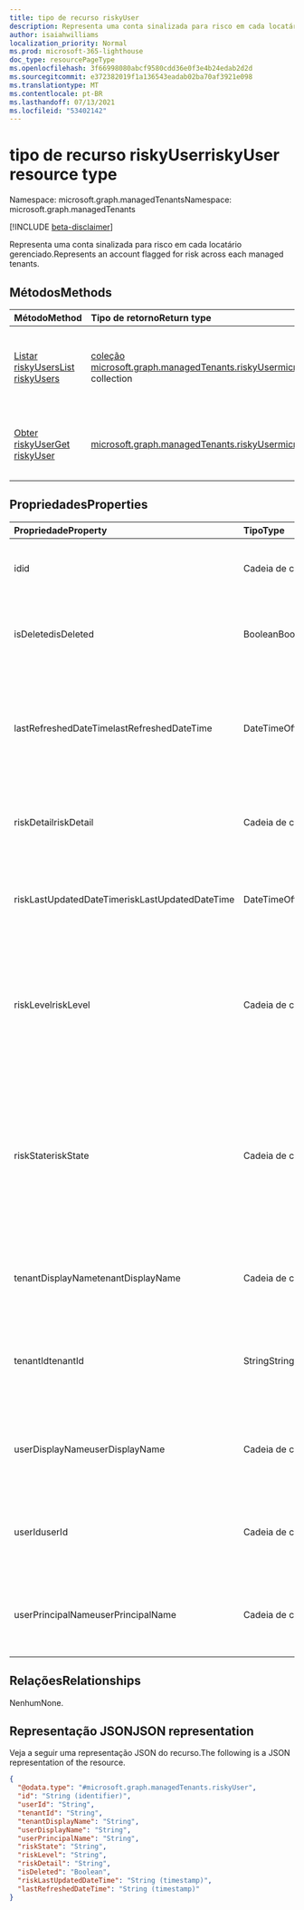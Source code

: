 ```yaml
---
title: tipo de recurso riskyUser
description: Representa uma conta sinalizada para risco em cada locatário gerenciado.
author: isaiahwilliams
localization_priority: Normal
ms.prod: microsoft-365-lighthouse
doc_type: resourcePageType
ms.openlocfilehash: 3f66998080abcf9580cdd36e0f3e4b24edab2d2d
ms.sourcegitcommit: e372382019f1a136543eadab02ba70af3921e098
ms.translationtype: MT
ms.contentlocale: pt-BR
ms.lasthandoff: 07/13/2021
ms.locfileid: "53402142"
---
```

# <a name="riskyuser-resource-type"></a><span data-ttu-id="e46fa-103">tipo de recurso riskyUser</span><span class="sxs-lookup"><span data-stu-id="e46fa-103">riskyUser resource type</span></span>

<span data-ttu-id="e46fa-104">Namespace: microsoft.graph.managedTenants</span><span class="sxs-lookup"><span data-stu-id="e46fa-104">Namespace: microsoft.graph.managedTenants</span></span>

[!INCLUDE [beta-disclaimer](../../includes/beta-disclaimer.md)]

<span data-ttu-id="e46fa-105">Representa uma conta sinalizada para risco em cada locatário gerenciado.</span><span class="sxs-lookup"><span data-stu-id="e46fa-105">Represents an account flagged for risk across each managed tenants.</span></span>

## <a name="methods"></a><span data-ttu-id="e46fa-106">Métodos</span><span class="sxs-lookup"><span data-stu-id="e46fa-106">Methods</span></span>
|<span data-ttu-id="e46fa-107">Método</span><span class="sxs-lookup"><span data-stu-id="e46fa-107">Method</span></span>|<span data-ttu-id="e46fa-108">Tipo de retorno</span><span class="sxs-lookup"><span data-stu-id="e46fa-108">Return type</span></span>|<span data-ttu-id="e46fa-109">Descrição</span><span class="sxs-lookup"><span data-stu-id="e46fa-109">Description</span></span>|
|:---|:---|:---|
|[<span data-ttu-id="e46fa-110">Listar riskyUsers</span><span class="sxs-lookup"><span data-stu-id="e46fa-110">List riskyUsers</span></span>](../api/managedtenants-managedtenant-list-riskyusers.md)|<span data-ttu-id="e46fa-111">[coleção microsoft.graph.managedTenants.riskyUser](../resources/managedtenants-riskyuser.md)</span><span class="sxs-lookup"><span data-stu-id="e46fa-111">[microsoft.graph.managedTenants.riskyUser](../resources/managedtenants-riskyuser.md) collection</span></span>|<span data-ttu-id="e46fa-112">Obter uma lista dos [objetos riskyUser](../resources/managedtenants-riskyuser.md) e suas propriedades.</span><span class="sxs-lookup"><span data-stu-id="e46fa-112">Get a list of the [riskyUser](../resources/managedtenants-riskyuser.md) objects and their properties.</span></span>|
|[<span data-ttu-id="e46fa-113">Obter riskyUser</span><span class="sxs-lookup"><span data-stu-id="e46fa-113">Get riskyUser</span></span>](../api/managedtenants-riskyuser-get.md)|[<span data-ttu-id="e46fa-114">microsoft.graph.managedTenants.riskyUser</span><span class="sxs-lookup"><span data-stu-id="e46fa-114">microsoft.graph.managedTenants.riskyUser</span></span>](../resources/managedtenants-riskyuser.md)|<span data-ttu-id="e46fa-115">Leia as propriedades e as relações de um [objeto riskyUser.](../resources/managedtenants-riskyuser.md)</span><span class="sxs-lookup"><span data-stu-id="e46fa-115">Read the properties and relationships of a [riskyUser](../resources/managedtenants-riskyuser.md) object.</span></span>|

## <a name="properties"></a><span data-ttu-id="e46fa-116">Propriedades</span><span class="sxs-lookup"><span data-stu-id="e46fa-116">Properties</span></span>
|<span data-ttu-id="e46fa-117">Propriedade</span><span class="sxs-lookup"><span data-stu-id="e46fa-117">Property</span></span>|<span data-ttu-id="e46fa-118">Tipo</span><span class="sxs-lookup"><span data-stu-id="e46fa-118">Type</span></span>|<span data-ttu-id="e46fa-119">Descrição</span><span class="sxs-lookup"><span data-stu-id="e46fa-119">Description</span></span>|
|:---|:---|:---|
|<span data-ttu-id="e46fa-120">id</span><span class="sxs-lookup"><span data-stu-id="e46fa-120">id</span></span>|<span data-ttu-id="e46fa-121">Cadeia de caracteres</span><span class="sxs-lookup"><span data-stu-id="e46fa-121">String</span></span>|<span data-ttu-id="e46fa-122">O identificador exclusivo dessa entidade.</span><span class="sxs-lookup"><span data-stu-id="e46fa-122">The unique identifier for this entity.</span></span> <span data-ttu-id="e46fa-123">Obrigatório.</span><span class="sxs-lookup"><span data-stu-id="e46fa-123">Required.</span></span> <span data-ttu-id="e46fa-124">Somente leitura.</span><span class="sxs-lookup"><span data-stu-id="e46fa-124">Read-only.</span></span>|
|<span data-ttu-id="e46fa-125">isDeleted</span><span class="sxs-lookup"><span data-stu-id="e46fa-125">isDeleted</span></span>|<span data-ttu-id="e46fa-126">Boolean</span><span class="sxs-lookup"><span data-stu-id="e46fa-126">Boolean</span></span>|<span data-ttu-id="e46fa-127">Um sinalizador indicando se a conta foi excluída.</span><span class="sxs-lookup"><span data-stu-id="e46fa-127">A flag indicating whether the account has been deleted.</span></span> <span data-ttu-id="e46fa-128">Opcional.</span><span class="sxs-lookup"><span data-stu-id="e46fa-128">Optional.</span></span> <span data-ttu-id="e46fa-129">Somente leitura.</span><span class="sxs-lookup"><span data-stu-id="e46fa-129">Read-only.</span></span>|
|<span data-ttu-id="e46fa-130">lastRefreshedDateTime</span><span class="sxs-lookup"><span data-stu-id="e46fa-130">lastRefreshedDateTime</span></span>|<span data-ttu-id="e46fa-131">DateTimeOffset</span><span class="sxs-lookup"><span data-stu-id="e46fa-131">DateTimeOffset</span></span>|<span data-ttu-id="e46fa-132">Data e hora em que a entidade foi atualizada pela última vez na plataforma de gerenciamento de vários locatários.</span><span class="sxs-lookup"><span data-stu-id="e46fa-132">Date and time the entity was last updated in the multi-tenant management platform.</span></span> <span data-ttu-id="e46fa-133">Opcional.</span><span class="sxs-lookup"><span data-stu-id="e46fa-133">Optional.</span></span> <span data-ttu-id="e46fa-134">Somente leitura.</span><span class="sxs-lookup"><span data-stu-id="e46fa-134">Read-only.</span></span>|
|<span data-ttu-id="e46fa-135">riskDetail</span><span class="sxs-lookup"><span data-stu-id="e46fa-135">riskDetail</span></span>|<span data-ttu-id="e46fa-136">Cadeia de caracteres</span><span class="sxs-lookup"><span data-stu-id="e46fa-136">String</span></span>|<span data-ttu-id="e46fa-137">Os detalhes de risco para a conta sinalizada para risco.</span><span class="sxs-lookup"><span data-stu-id="e46fa-137">The risk details for the account flagged for risk.</span></span> <span data-ttu-id="e46fa-138">Opcional.</span><span class="sxs-lookup"><span data-stu-id="e46fa-138">Optional.</span></span> <span data-ttu-id="e46fa-139">Somente leitura.</span><span class="sxs-lookup"><span data-stu-id="e46fa-139">Read-only.</span></span>|
|<span data-ttu-id="e46fa-140">riskLastUpdatedDateTime</span><span class="sxs-lookup"><span data-stu-id="e46fa-140">riskLastUpdatedDateTime</span></span>|<span data-ttu-id="e46fa-141">DateTimeOffset</span><span class="sxs-lookup"><span data-stu-id="e46fa-141">DateTimeOffset</span></span>|<span data-ttu-id="e46fa-142">A data e a hora em que as informações de risco foram atualizadas pela última vez.</span><span class="sxs-lookup"><span data-stu-id="e46fa-142">The date and time when the risk information was last updated.</span></span> <span data-ttu-id="e46fa-143">Opcional.</span><span class="sxs-lookup"><span data-stu-id="e46fa-143">Optional.</span></span> <span data-ttu-id="e46fa-144">Somente leitura.</span><span class="sxs-lookup"><span data-stu-id="e46fa-144">Read-only.</span></span>|
|<span data-ttu-id="e46fa-145">riskLevel</span><span class="sxs-lookup"><span data-stu-id="e46fa-145">riskLevel</span></span>|<span data-ttu-id="e46fa-146">Cadeia de caracteres</span><span class="sxs-lookup"><span data-stu-id="e46fa-146">String</span></span>|<span data-ttu-id="e46fa-147">O nível de risco detectado.</span><span class="sxs-lookup"><span data-stu-id="e46fa-147">The level of risk that was detected.</span></span> <span data-ttu-id="e46fa-148">Os possíveis valores são: `low`, `medium`, `high`, `hidden`, `none`, `unknownFutureValue`.</span><span class="sxs-lookup"><span data-stu-id="e46fa-148">Possible values are: `low`, `medium`, `high`, `hidden`, `none`, `unknownFutureValue`.</span></span> <span data-ttu-id="e46fa-149">Opcional.</span><span class="sxs-lookup"><span data-stu-id="e46fa-149">Optional.</span></span> <span data-ttu-id="e46fa-150">Somente leitura.</span><span class="sxs-lookup"><span data-stu-id="e46fa-150">Read-only.</span></span>|
|<span data-ttu-id="e46fa-151">riskState</span><span class="sxs-lookup"><span data-stu-id="e46fa-151">riskState</span></span>|<span data-ttu-id="e46fa-152">Cadeia de caracteres</span><span class="sxs-lookup"><span data-stu-id="e46fa-152">String</span></span>|<span data-ttu-id="e46fa-153">O estado de risco detectado.</span><span class="sxs-lookup"><span data-stu-id="e46fa-153">The state of risk that was detected.</span></span> <span data-ttu-id="e46fa-154">Os valores possíveis são: `none`, `confirmedSafe`, `remediated`, `dismissed`, `atRisk`, `confirmedCompromised`, `unknownFutureValue`.</span><span class="sxs-lookup"><span data-stu-id="e46fa-154">Possible values are: `none`, `confirmedSafe`, `remediated`, `dismissed`, `atRisk`, `confirmedCompromised`, `unknownFutureValue`.</span></span> <span data-ttu-id="e46fa-155">Opcional.</span><span class="sxs-lookup"><span data-stu-id="e46fa-155">Optional.</span></span> <span data-ttu-id="e46fa-156">Somente leitura.</span><span class="sxs-lookup"><span data-stu-id="e46fa-156">Read-only.</span></span>|
|<span data-ttu-id="e46fa-157">tenantDisplayName</span><span class="sxs-lookup"><span data-stu-id="e46fa-157">tenantDisplayName</span></span>|<span data-ttu-id="e46fa-158">Cadeia de caracteres</span><span class="sxs-lookup"><span data-stu-id="e46fa-158">String</span></span>|<span data-ttu-id="e46fa-159">O nome de exibição do locatário gerenciado.</span><span class="sxs-lookup"><span data-stu-id="e46fa-159">The display name for the managed tenant.</span></span> <span data-ttu-id="e46fa-160">Opcional.</span><span class="sxs-lookup"><span data-stu-id="e46fa-160">Optional.</span></span> <span data-ttu-id="e46fa-161">Somente leitura.</span><span class="sxs-lookup"><span data-stu-id="e46fa-161">Read-only.</span></span>|
|<span data-ttu-id="e46fa-162">tenantId</span><span class="sxs-lookup"><span data-stu-id="e46fa-162">tenantId</span></span>|<span data-ttu-id="e46fa-163">String</span><span class="sxs-lookup"><span data-stu-id="e46fa-163">String</span></span>|<span data-ttu-id="e46fa-164">O Azure Active Directory do locatário para o [locatário gerenciado.](../resources/managedtenants-tenant.md)</span><span class="sxs-lookup"><span data-stu-id="e46fa-164">The Azure Active Directory tenant identifier for the [managed tenant](../resources/managedtenants-tenant.md).</span></span> <span data-ttu-id="e46fa-165">Obrigatório.</span><span class="sxs-lookup"><span data-stu-id="e46fa-165">Required.</span></span> <span data-ttu-id="e46fa-166">Somente leitura.</span><span class="sxs-lookup"><span data-stu-id="e46fa-166">Read-only.</span></span>|
|<span data-ttu-id="e46fa-167">userDisplayName</span><span class="sxs-lookup"><span data-stu-id="e46fa-167">userDisplayName</span></span>|<span data-ttu-id="e46fa-168">Cadeia de caracteres</span><span class="sxs-lookup"><span data-stu-id="e46fa-168">String</span></span>|<span data-ttu-id="e46fa-169">O nome de exibição da conta onde o risco foi detectado.</span><span class="sxs-lookup"><span data-stu-id="e46fa-169">The display name for the account where risk was detected.</span></span> <span data-ttu-id="e46fa-170">Opcional.</span><span class="sxs-lookup"><span data-stu-id="e46fa-170">Optional.</span></span> <span data-ttu-id="e46fa-171">Somente leitura.</span><span class="sxs-lookup"><span data-stu-id="e46fa-171">Read-only.</span></span>|
|<span data-ttu-id="e46fa-172">userId</span><span class="sxs-lookup"><span data-stu-id="e46fa-172">userId</span></span>|<span data-ttu-id="e46fa-173">Cadeia de caracteres</span><span class="sxs-lookup"><span data-stu-id="e46fa-173">String</span></span>|<span data-ttu-id="e46fa-174">O identificador da conta de usuário onde o risco foi detectado.</span><span class="sxs-lookup"><span data-stu-id="e46fa-174">The identifier for the user account where risk was detected.</span></span> <span data-ttu-id="e46fa-175">Obrigatório.</span><span class="sxs-lookup"><span data-stu-id="e46fa-175">Required.</span></span> <span data-ttu-id="e46fa-176">Somente leitura.</span><span class="sxs-lookup"><span data-stu-id="e46fa-176">Read-only.</span></span>|
|<span data-ttu-id="e46fa-177">userPrincipalName</span><span class="sxs-lookup"><span data-stu-id="e46fa-177">userPrincipalName</span></span>|<span data-ttu-id="e46fa-178">Cadeia de caracteres</span><span class="sxs-lookup"><span data-stu-id="e46fa-178">String</span></span>|<span data-ttu-id="e46fa-179">O nome principal do usuário (UPN) para a conta onde o risco foi detectado.</span><span class="sxs-lookup"><span data-stu-id="e46fa-179">The user principal name (UPN) for the account where risk was detected.</span></span> <span data-ttu-id="e46fa-180">Opcional.</span><span class="sxs-lookup"><span data-stu-id="e46fa-180">Optional.</span></span> <span data-ttu-id="e46fa-181">Somente leitura.</span><span class="sxs-lookup"><span data-stu-id="e46fa-181">Read-only.</span></span>|

## <a name="relationships"></a><span data-ttu-id="e46fa-182">Relações</span><span class="sxs-lookup"><span data-stu-id="e46fa-182">Relationships</span></span>
<span data-ttu-id="e46fa-183">Nenhum</span><span class="sxs-lookup"><span data-stu-id="e46fa-183">None.</span></span>

## <a name="json-representation"></a><span data-ttu-id="e46fa-184">Representação JSON</span><span class="sxs-lookup"><span data-stu-id="e46fa-184">JSON representation</span></span>
<span data-ttu-id="e46fa-185">Veja a seguir uma representação JSON do recurso.</span><span class="sxs-lookup"><span data-stu-id="e46fa-185">The following is a JSON representation of the resource.</span></span>
<!-- {
  "blockType": "resource",
  "keyProperty": "id",
  "@odata.type": "microsoft.graph.managedTenants.riskyUser",
  "baseType": "microsoft.graph.entity",
  "openType": true
}
-->
``` json
{
  "@odata.type": "#microsoft.graph.managedTenants.riskyUser",
  "id": "String (identifier)",
  "userId": "String",
  "tenantId": "String",
  "tenantDisplayName": "String",
  "userDisplayName": "String",
  "userPrincipalName": "String",
  "riskState": "String",
  "riskLevel": "String",
  "riskDetail": "String",
  "isDeleted": "Boolean",
  "riskLastUpdatedDateTime": "String (timestamp)",
  "lastRefreshedDateTime": "String (timestamp)"
}
```

